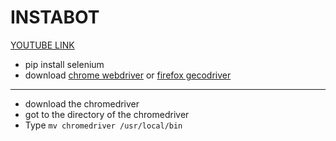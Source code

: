 # INSTABOT

[YOUTUBE LINK](https://www.youtube.com/watch?v=BGU2X5lrz9M&list=PLyZKBR7ifneWc05wPEXctFZ0J3-TIBO_O&index=1&t=1220s)

* pip install selenium
* download [chrome webdriver](https://chromedriver.chromium.org/downloads) or [firefox gecodriver](https://github.com/mozilla/geckodriver/releases)

** **
* download the chromedriver
* got to the directory of the chromedriver
* Type `mv chromedriver /usr/local/bin`
